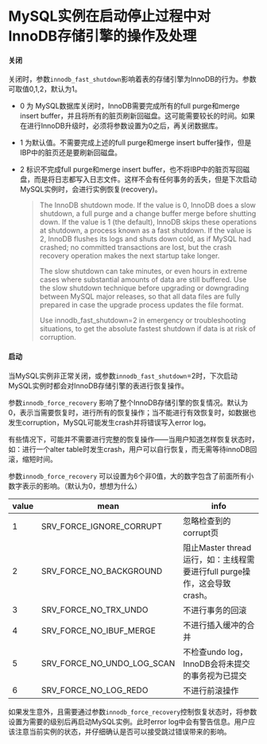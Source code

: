 # MySQL实例在启动停止过程中对InnoDB存储引擎的操作及处理

#### 关闭

关闭时，参数`innodb_fast_shutdown`影响着表的存储引擎为InnoDB的行为。参数可取值0,1,2，默认为1。

- 0 为 MySQL数据库关闭时，InnoDB需要完成所有的full purge和merge insert buffer，并且将所有的脏页刷新回磁盘。这可能需要较长的时间。如果在进行InnoDB升级时，必须将参数设置为0之后，再关闭数据库。

- 1 为默认值。不需要完成上述的full purge和merge insert buffer操作，但是IBP中的脏页还是要刷新回磁盘。

- 2 标识不完成full purge和merge insert buffer，也不将IBP中的脏页写回磁盘，而是将日志都写入日志文件。这样不会有任何事务的丢失，但是下次启动MySQL实例时，会进行实例恢复(recovery)。

  > The InnoDB shutdown mode. If the value is 0, InnoDB does a slow shutdown, a full purge and a change buffer merge before shutting down. If the value is 1 (the default), InnoDB skips these operations at shutdown, a process known as a fast shutdown. If the value is 2, InnoDB flushes its logs and shuts down cold, as if MySQL had crashed; no committed transactions are lost, but the crash recovery operation makes the next startup take longer.
  >
  > The slow shutdown can take minutes, or even hours in extreme cases where substantial amounts of data are still buffered. Use the slow shutdown technique before upgrading or downgrading between MySQL major releases, so that all data files are fully prepared in case the upgrade process updates the file format.
  >
  > Use innodb_fast_shutdown=2 in emergency or troubleshooting situations, to get the absolute fastest shutdown if data is at risk of corruption.

#### 启动

当MySQL实例非正常关闭，或参数`innodb_fast_shutdown`=2时，下次启动MySQL实例时都会对InnoDB存储引擎的表进行恢复操作。

参数`innodb_force_recovery` 影响了整个InnoDB存储引擎的恢复情况。默认为0，表示当需要恢复时，进行所有的恢复操作；当不能进行有效恢复时，如数据也发生corruption，MySQL可能发生crash并将错误写入error log。

有些情况下，可能并不需要进行完整的恢复操作——当用户知道怎样恢复状态时，如：进行一个alter table时发生crash，用户可以自行恢复，而无需等待innoDB回滚，缩短时间。

参数`innodb_force_recovery` 可以设置为6个非0值，大的数字包含了前面所有小数字表示的影响。（默认为0，想想为什么）

| value | mean                       | info                                                         |
| ----- | -------------------------- | ------------------------------------------------------------ |
| 1     | SRV_FORCE_IGNORE_CORRUPT   | 忽略检查到的corrupt页                                        |
| 2     | SRV_FORCE_NO_BACKGROUND    | 阻止Master thread运行，如：主线程需要进行full purge操作，这会导致crash。 |
| 3     | SRV_FORCE_NO_TRX_UNDO      | 不进行事务的回滚                                             |
| 4     | SRV_FORCE_NO_IBUF_MERGE    | 不进行插入缓冲的合并                                         |
| 5     | SRV_FORCE_NO_UNDO_LOG_SCAN | 不检查undo log，InnoDB会将未提交的事务视为已提交             |
| 6     | SRV_FORCE_NO_LOG_REDO      | 不进行前滚操作                                               |



如果发生意外，且需要通过参数`innodb_force_recovery`控制恢复状态时，将参数设置为需要的级别后再启动MySQL实例。此时error log中会有警告信息。用户应该注意当前实例的状态，并仔细确认是否可以接受跳过错误带来的影响。